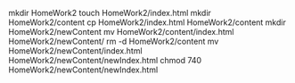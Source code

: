 mkdir HomeWork2
touch HomeWork2/index.html
mkdir HomeWork2/content
cp HomeWork2/index.html HomeWork2/content
mkdir HomeWork2/newContent
mv HomeWork2/content/index.html HomeWork2/newContent/
rm -d HomeWork2/content
mv HomeWork2/newContent/index.html HomeWork2/newContent/newIndex.html
chmod 740 HomeWork2/newContent/newIndex.html
